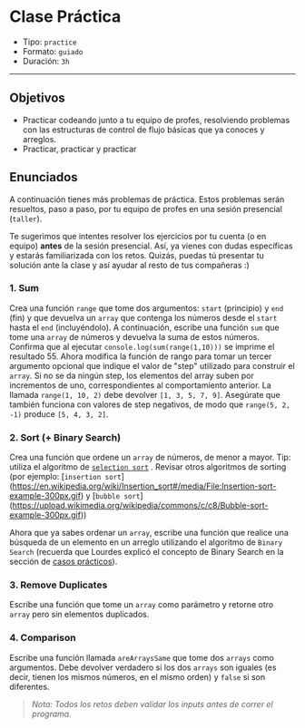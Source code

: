 # Clase Práctica

- Tipo: `practice`
- Formato: `guiado`
- Duración: `3h`

***

## Objetivos

- Practicar codeando junto a tu equipo de profes, resolviendo problemas con las
  estructuras de control de flujo básicas que ya conoces y arreglos.
- Practicar, practicar y practicar

## Enunciados

A continuación tienes más problemas de práctica. Estos problemas serán
resueltos, paso a paso, por tu equipo de profes en una sesión presencial
(`taller`).

Te sugerimos que intentes resolver los ejercicios por tu cuenta (o en equipo)
**antes** de la sesión presencial. Así, ya vienes con dudas específicas y
estarás familiarizada con los retos. Quizás, puedas tú presentar tu solución
ante la clase y así ayudar al resto de tus compañeras :)

### 1. Sum

Crea una función `range` que tome dos argumentos: `start` (principio) y `end`
(fin) y que devuelva un `array` que contenga los números desde el `start` hasta
el `end` (incluyéndolo). A continuación, escribe una función `sum` que tome una
`array` de números y devuelva la suma de estos números. Confirma que al ejecutar
`console.log(sum(range(1,10)))` se imprime el resultado 55. Ahora modifica la
función de rango para tomar un tercer argumento opcional que indique el valor
de "step" utilizado para construir el `array`. Si no se da ningún step, los
elementos del array suben por incrementos de uno, correspondientes al
comportamiento anterior. La llamada  `range(1, 10, 2)` debe devolver
`[1, 3, 5, 7, 9]`. Asegúrate que también funciona con valores de step negativos,
de modo que `range(5, 2, -1)` produce `[5, 4, 3, 2]`.

### 2. Sort (+ Binary Search)

Crea una función que ordene un `array` de números, de menor a mayor. Tip:
utiliza el algoritmo de [`selection sort`](https://en.wikipedia.org/wiki/Selection_sort)
. Revisar otros algoritmos de sorting (por ejemplo: [`insertion sort`]
(<https://en.wikipedia.org/wiki/Insertion_sort#/media/File:Insertion-sort-example-300px.gif>)
y [`bubble sort`]
(<https://upload.wikimedia.org/wikipedia/commons/c/c8/Bubble-sort-example-300px.gif>))

Ahora que ya sabes ordenar un `array`, escribe una función que realice una
búsqueda de un elemento en un arreglo utilizando el algoritmo de `Binary Search`
(recuerda que Lourdes explicó el concepto de Binary Search en la sección de
[casos prácticos](08-practical-cases)).

### 3. Remove Duplicates

Escribe una función que tome un `array` como parámetro y retorne otro `array`
pero sin elementos duplicados.

### 4. Comparison

Escribe una función llamada `areArraysSame` que tome dos `arrays` como
argumentos. Debe devolver verdadero si los dos `arrays` son iguales (es decir,
tienen los mismos números, en el mismo orden) y `false` si son diferentes.

> _Nota: Todos los retos deben validar los inputs antes de correr el programa._
